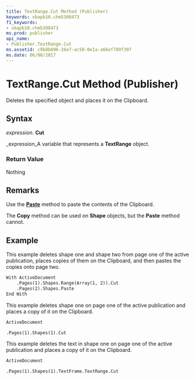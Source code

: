 ```yaml
---
title: TextRange.Cut Method (Publisher)
keywords: vbapb10.chm5308473
f1_keywords:
- vbapb10.chm5308473
ms.prod: publisher
api_name:
- Publisher.TextRange.Cut
ms.assetid: c9b8b896-26e7-ac58-0e1a-a66ef789f397
ms.date: 06/08/2017
---
```



# TextRange.Cut Method (Publisher)

Deletes the specified object and places it on the Clipboard.


## Syntax

 _expression_. **Cut**

 _expression_A variable that represents a  **TextRange** object.


### Return Value

Nothing


## Remarks

Use the  **[Paste](Publisher.TextRange.Paste.md)** method to paste the contents of the Clipboard.

The  **Copy** method can be used on **Shape** objects, but the **Paste** method cannot.


## Example

This example deletes shape one and shape two from page one of the active publication, places copies of them on the Clipboard, and then pastes the copies onto page two.


```vb
With ActiveDocument 
    .Pages(1).Shapes.Range(Array(1, 2)).Cut 
    .Pages(2).Shapes.Paste 
End With
```

This example deletes shape one on page one of the active publication and places a copy of it on the Clipboard.




```vb
ActiveDocument
```




```
.Pages(1).Shapes(1).Cut
```

This example deletes the text in shape one on page one of the active publication and places a copy of it on the Clipboard.




```vb
ActiveDocument
```




```
.Pages(1).Shapes(1).TextFrame.TextRange.Cut
```


